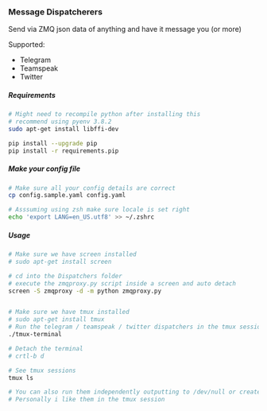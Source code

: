 ### Message Dispatcherers
     
Send via ZMQ json data of anything and have it message you (or more)      
   
Supported:   
- Telegram   
- Teamspeak  
- Twitter  

##### Requirements
```bash
# Might need to recompile python after installing this
# recommend using pyenv 3.8.2 
sudo apt-get install libffi-dev

pip install --upgrade pip
pip install -r requirements.pip 
``` 

##### Make your config file
```bash
# Make sure all your config details are correct
cp config.sample.yaml config.yaml

# Asssuming using zsh make sure locale is set right 
echo 'export LANG=en_US.utf8' >> ~/.zshrc
```
   
##### Usage   
```bash
# Make sure we have screen installed
# sudo apt-get install screen 

# cd into the Dispatchers folder
# execute the zmqproxy.py script inside a screen and auto detach 
screen -S zmqproxy -d -m python zmqproxy.py 


# Make sure we have tmux installed 
# sudo apt-get install tmux
# Run the telegram / teamspeak / twitter dispatchers in the tmux session
./tmux-terminal

# Detach the terminal
# crtl-b d   

# See tmux sessions 
tmux ls 

# You can also run them independently outputting to /dev/null or create service files for systemd etc.
# Personally i like them in the tmux session
```